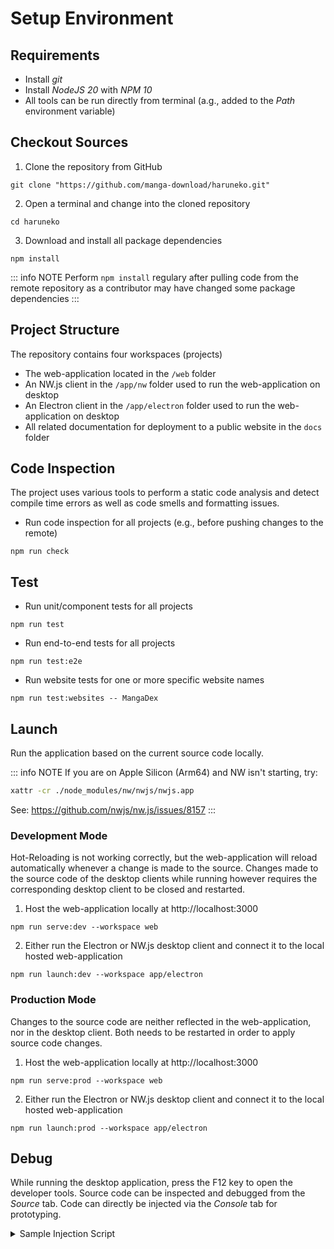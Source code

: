 # Setup Environment

## Requirements

- Install _git_
- Install _NodeJS 20_ with _NPM 10_
- All tools can be run directly from terminal (a.g., added to the _Path_ environment variable)

## Checkout Sources

1. Clone the repository from GitHub
```shell
git clone "https://github.com/manga-download/haruneko.git"
```
2. Open a terminal and change into the cloned repository
```shell
cd haruneko
```
3. Download and install all package dependencies
```shell
npm install
```

::: info NOTE
Perform `npm install` regulary after pulling code from the remote repository as a contributor may have changed some package dependencies
:::

## Project Structure

The repository contains four workspaces (projects)

- The web-application located in the `/web` folder
- An NW.js client in the `/app/nw` folder used to run the web-application on desktop
- An Electron client in the `/app/electron` folder used to run the web-application on desktop
- All related documentation for deployment to a public website in the `docs` folder

## Code Inspection

The project uses various tools to perform a static code analysis and detect compile time errors as well as code smells and formatting issues.

- Run code inspection for all projects (e.g., before pushing changes to the remote)
```shell
npm run check
```

## Test

- Run unit/component tests for all projects
```shell
npm run test
```
- Run end-to-end tests for all projects
```shell
npm run test:e2e
```
- Run website tests for one or more specific website names
```shell
npm run test:websites -- MangaDex
```

<!--
### Testing

To ensure the application behaves as expected, tests need to be added.
All tests are written side by side to their (logical) corresponding implementation directly in the source code directory.
Overall, there are two test categories.

#### Unit and Component Tests
Unit tests (file extension `⋆.test.ts`) are very lightweight within a limited scope (e.g. single method of a class).
Component tests (file extension `⋆.spec.ts`) can be more complex and test relations and coherences within a module (e.g. a composed UI control).
To start these tests, simply run
```sh
npm run test
```

#### End-To-End Tests
End-To-End tests (file extension `⋆.e2e.ts`) are performed by interacting with the (web-)application itself.
This includes tests which are consuming the engine API as well as tests that run against the UI.
The environment for these tests is a running instance of the NW.js production build, controlled by the tests through `puppeteer`.
To start these tests, simply run
```sh
npm run test:e2e
```

#### Website Tests
Website tests (file extension `⋆.e2e.ts` in _/src/engine/websites_) will run some basic checks for each website.
The environment for these tests is a running instance of the NW.js production build, controlled by the tests through `puppeteer`.
[WARNING]
Running all tests will take very very long and may use up a lot of your internet bandwidth.

To start these test(s), simply run
```sh
# Test all websites
npm run test:websites
# Test a certain website
npm run test:websites -- MangaDex
```
-->

## Launch

Run the application based on the current source code locally.

::: info NOTE
If you are on Apple Silicon (Arm64) and NW isn't starting, try:
```zsh
xattr -cr ./node_modules/nw/nwjs/nwjs.app
```
See: https://github.com/nwjs/nw.js/issues/8157
:::

### Development Mode

Hot-Reloading is not working correctly, but the web-application will reload automatically whenever a change is made to the source.
Changes made to the source code of the desktop clients while running however requires the corresponding desktop client to be closed and restarted.

1. Host the web-application locally at http://localhost:3000
```shell
npm run serve:dev --workspace web
```
2. Either run the Electron or NW.js desktop client and connect it to the local hosted web-application
```shell
npm run launch:dev --workspace app/electron
```

### Production Mode

Changes to the source code are neither reflected in the web-application, nor in the desktop client.
Both needs to be restarted in order to apply source code changes.

1. Host the web-application locally at http://localhost:3000
```shell
npm run serve:prod --workspace web
```
2. Either run the Electron or NW.js desktop client and connect it to the local hosted web-application
```shell
npm run launch:prod --workspace app/electron
```

## Debug

While running the desktop application, press the F12 key to open the developer tools.
Source code can be inspected and debugged from the _Source_ tab.
Code can directly be injected via the _Console_ tab for prototyping.

<details>
<summary>Sample Injection Script</summary>

```javascript
(async () => {
    const website = HakuNeko.PluginController.WebsitePlugins[0];
    console.log('Website:', website.Title);
    if(website.Entries.length === 0) {
        console.log('=>', 'Updating manga list (this may take some time ...)');
        await website.Update();
    } else {
        console.log('=>', 'Using manga list from local cache');
    }

    async function getPages(mangaIndex, chapterIndex) {

        const manga = website.Entries[mangaIndex]; // or with iterator: [...website][mangaIndex];
        console.log(' '.repeat(4), 'Manga:', manga.Title);
        if(manga.Entries.length === 0) {
            console.log(' '.repeat(4), '=>', 'Updating chapter list');
            await manga.Update();
        } else {
            console.log(' '.repeat(4), '=>', 'Use current chapter list');
        }
        
        const chapter = manga.Entries[chapterIndex]; // or with iterator: [...manga][chapterIndex];
        console.log(' '.repeat(8), 'Chapter:', chapter.Title);
        if(chapter.Entries.length === 0) {
            console.log(' '.repeat(8), '=>', 'Updating page list');
            await chapter.Update();
        } else {
            console.log(' '.repeat(8), '=>', 'Use current page list');
        }
        
        for(const page of chapter) {
            console.log(' '.repeat(12), 'Page:', page.SourceURL);
        }
    }

    await getPages(0, 0);
    await getPages(13, 7);
```

</details>